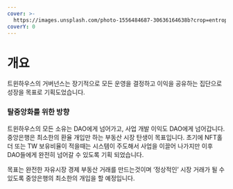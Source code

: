 ```yaml
---
cover: >-
  https://images.unsplash.com/photo-1556484687-30636164638b?crop=entropy&cs=srgb&fm=jpg&ixid=MnwxOTcwMjR8MHwxfHNlYXJjaHwxfHx1bmlvbnxlbnwwfHx8fDE2NTE1NDY3ODI&ixlib=rb-1.2.1&q=85
coverY: 0
---
```


# 개요

트윈하우스의 거버넌스는 장기적으로 모든 운영을 결정하고 이익을 공유하는 집단으로 성장을 목표로 기획도었습니다.

### 탈중앙화를 위한 방향

트윈하우스의 모든 소유는 DAO에게 넘어가고, 사업 개발 이익도 DAO에게 넘어갑니다. 중앙은행은 최소한의 환율 개입만 하는 부동산 시장 탄생이 목표입니다. 초기에 NFT홀더 또는 TW 보유비율이 적을때는 시스템이 주도해서 사업을 이끌어 나가지만 이후 DAO들에게 완전히 넘어갈 수 있도록 기획 되었습니다.

목표는 완전한 자유시장 경제 부동산 거래를 만드는것이며 ‘정상적인’ 시장 거래가 될 수 있도록 중앙은행의 최소한의 개입을 할 예정입니다.
